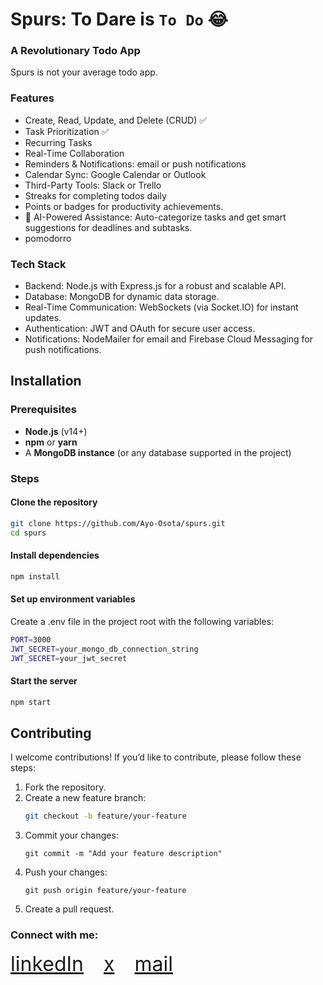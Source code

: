 # Spurs: To Dare is `To Do` 😂

### A Revolutionary Todo App

Spurs is not your average todo app.

### Features

- Create, Read, Update, and Delete (CRUD) ✅
- Task Prioritization ✅
- Recurring Tasks
- Real-Time Collaboration
- Reminders & Notifications: email or push notifications
- Calendar Sync: Google Calendar or Outlook
- Third-Party Tools: Slack or Trello
- Streaks for completing todos daily
- Points or badges for productivity achievements.
- 🤖 AI-Powered Assistance: Auto-categorize tasks and get smart suggestions for deadlines and subtasks.
- pomodorro

### Tech Stack

- Backend: Node.js with Express.js for a robust and scalable API.
- Database: MongoDB for dynamic data storage.
- Real-Time Communication: WebSockets (via Socket.IO) for instant updates.
- Authentication: JWT and OAuth for secure user access.
- Notifications: NodeMailer for email and Firebase Cloud Messaging for push notifications.

## Installation

### Prerequisites

- **Node.js** (v14+)
- **npm** or **yarn**
- A **MongoDB instance** (or any database supported in the project)

### Steps

#### Clone the repository

```bash
git clone https://github.com/Ayo-Osota/spurs.git
cd spurs
```

#### Install dependencies

```bash
npm install
```

#### Set up environment variables

Create a .env file in the project root with the following variables:

```bash
PORT=3000
JWT_SECRET=your_mongo_db_connection_string
JWT_SECRET=your_jwt_secret
```

#### Start the server

```bash
npm start
```

## Contributing

I welcome contributions! If you’d like to contribute, please follow these steps:

1.  Fork the repository.
2.  Create a new feature branch:
    ```bash
    git checkout -b feature/your-feature
    ```
3.  Commit your changes:
    ```console
    git commit -m "Add your feature description"
    ```
4.  Push your changes:
    ```console
    git push origin feature/your-feature
    ```
5.  Create a pull request.

### Connect with me:

<span style="font-size: 2rem; display: flex; gap: 2rem;">

  <a class="social-link" href="https://www.linkedin.com/in/ayo-osota/">
  linkedIn
  </a>

  <a class="social-link" href="https://x.com/ayo_osota/">
  x
  </a>

  <a class="social-link" href="mailto:osotaayomikun@gmail.com">
  mail
  </a>
</span>
